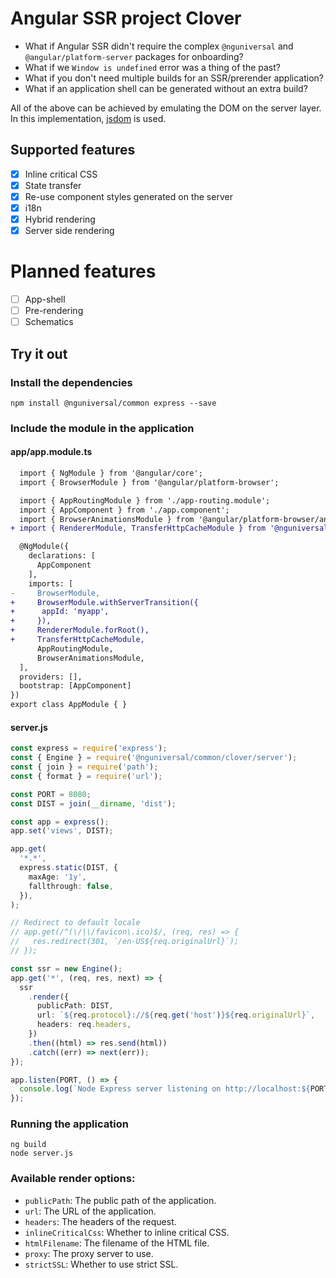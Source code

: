 # Angular SSR project Clover

- What if Angular SSR didn't require the complex `@nguniversal` and `@angular/platform-server` packages for onboarding?
- What if we `Window is undefined` error was a thing of the past?
- What if you don't need multiple builds for an SSR/prerender application?
- What if an application shell can be generated without an extra build?

All of the above can be achieved by emulating the DOM on the server layer. In this implementation, [jsdom](https://github.com/jsdom/jsdom) is used.

## Supported features

- [x] Inline critical CSS
- [x] State transfer
- [x] Re-use component styles generated on the server
- [x] i18n
- [x] Hybrid rendering
- [x] Server side rendering

# Planned features

- [ ] App-shell
- [ ] Pre-rendering
- [ ] Schematics

## Try it out

### Install the dependencies

```
npm install @nguniversal/common express --save
```

### Include the module in the application

#### app/app.module.ts

```diff
  import { NgModule } from '@angular/core';
  import { BrowserModule } from '@angular/platform-browser';

  import { AppRoutingModule } from './app-routing.module';
  import { AppComponent } from './app.component';
  import { BrowserAnimationsModule } from '@angular/platform-browser/animations';
+ import { RendererModule, TransferHttpCacheModule } from '@nguniversal/common/clover';

  @NgModule({
    declarations: [
      AppComponent
    ],
    imports: [
-     BrowserModule,
+     BrowserModule.withServerTransition({
+      appId: 'myapp',
+     }),
+     RendererModule.forRoot(),
+     TransferHttpCacheModule,
      AppRoutingModule,
      BrowserAnimationsModule,
  ],
  providers: [],
  bootstrap: [AppComponent]
})
export class AppModule { }
```

#### server.js

```ts
const express = require('express');
const { Engine } = require('@nguniversal/common/clover/server');
const { join } = require('path');
const { format } = require('url');

const PORT = 8080;
const DIST = join(__dirname, 'dist');

const app = express();
app.set('views', DIST);

app.get(
  '*.*',
  express.static(DIST, {
    maxAge: '1y',
    fallthrough: false,
  }),
);

// Redirect to default locale
// app.get(/^(\/|\/favicon\.ico)$/, (req, res) => {
//   res.redirect(301, `/en-US${req.originalUrl}`);
// });

const ssr = new Engine();
app.get('*', (req, res, next) => {
  ssr
    .render({
      publicPath: DIST,
      url: `${req.protocol}://${req.get('host')}${req.originalUrl}`,
      headers: req.headers,
    })
    .then((html) => res.send(html))
    .catch((err) => next(err));
});

app.listen(PORT, () => {
  console.log(`Node Express server listening on http://localhost:${PORT}`);
});
```

### Running the application

```
ng build
node server.js
```

### Available render options:

- `publicPath`: The public path of the application.
- `url`: The URL of the application.
- `headers`: The headers of the request.
- `inlineCriticalCss`: Whether to inline critical CSS.
- `htmlFilename`: The filename of the HTML file.
- `proxy`: The proxy server to use.
- `strictSSL`: Whether to use strict SSL.
